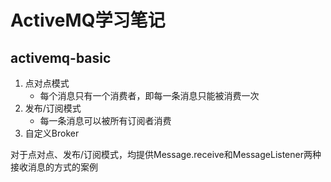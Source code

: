 # ActiveMQ学习笔记

## activemq-basic

1. 点对点模式
   - 每个消息只有一个消费者，即每一条消息只能被消费一次
2. 发布/订阅模式
   - 每一条消息可以被所有订阅者消费
3. 自定义Broker

对于点对点、发布/订阅模式，均提供Message.receive和MessageListener两种接收消息的方式的案例